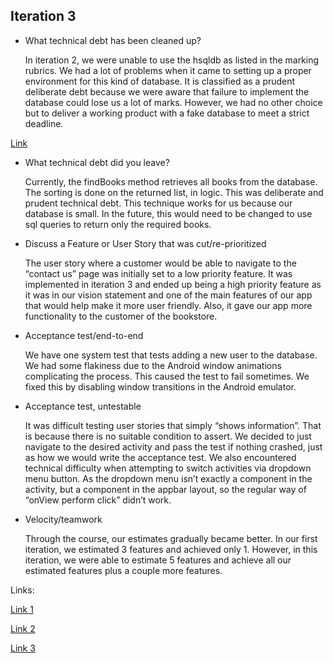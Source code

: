 ## Iteration 3

- What technical debt has been cleaned up?

    In iteration 2, we were unable to use the hsqldb as listed in the marking 
rubrics. We had a lot of problems when it came to setting up a proper environment 
for this kind of database. It is classified as a prudent deliberate debt because 
we were aware that failure to implement the database could lose us a lot of marks. 
However, we had no other choice but to deliver a working product with a fake 
database to meet a strict deadline.

[Link](https://code.cs.umanitoba.ca/3350-winter-2021-a03/winter-2021-a03-group-10/-/commit/b1dee02c8500d1346e2f24e4055976bcc56aa7b1)


- What technical debt did you leave?
 

    Currently, the findBooks method retrieves all books from the database. The 
sorting is done on the returned list, in logic. This was deliberate and prudent
technical debt. This technique works for us because our database is small. In 
the future, this would need to be changed to use sql queries to return only the
required books.

- Discuss a Feature or User Story that was cut/re-prioritized

    The user story where a customer would be able to navigate to the “contact us” 
page was initially set to a low priority feature. It was implemented in iteration
3 and ended up being a high priority feature as it was in our vision statement 
and one of the main features of our app that would help make it more user 
friendly. Also, it gave our app more functionality to the customer of the bookstore.  



- Acceptance test/end-to-end

    We have one system test that tests adding a new user to the database. We had 
some flakiness due to the Android window animations complicating the process. 
This caused the test to fail sometimes. We fixed this by disabling window 
transitions in the Android emulator. 

- Acceptance test, untestable

    It was difficult testing user stories that simply “shows information”. That is 
because there is no suitable condition to assert. We decided to just navigate to
the desired activity and pass the test if nothing crashed, just as how we would 
write the acceptance test. We also encountered technical difficulty when 
attempting to switch activities via dropdown menu button. As the dropdown 
menu isn’t exactly a component in the activity, but a component in the appbar 
layout, so the regular way of “onView perform click” didn’t work.

- Velocity/teamwork

    Through the course, our estimates gradually became better. In our first 
iteration, we estimated 3 features and achieved only 1. However, in this 
iteration, we were able to estimate 5 features and achieve all our estimated 
features plus a couple more features.

Links: 

[Link 1](https://code.cs.umanitoba.ca/3350-winter-2021-a03/winter-2021-a03-group-10/-/milestones)

[Link 2](https://code.cs.umanitoba.ca/3350-winter-2021-a03/winter-2021-a03-group-10/-/graphs/master/charts)

[Link 3](https://code.cs.umanitoba.ca/3350-winter-2021-a03/winter-2021-a03-group-10/-/value_stream_analytics)
